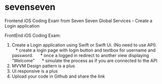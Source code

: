 # sevenseven
Frontend iOS Coding Exam from Seven Seven Global Services - Create a Login application

FrontEnd iOS Coding Exam:

1. Create a Login application using Swift or Swift Ui. (No need to use API).
     * create a login page with login button and textbox for username and password.
     * once a logged in redirect to another view displaying “Welcome”
     * simulate the process as if you are connected to the API
2. MVVM Design pattern is a plus
3. UI responsive is a plus
4. Upload your code in Github and share the link

